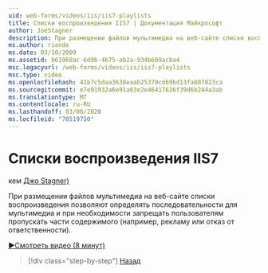 ```yaml
---
uid: web-forms/videos/iis/iis7-playlists
title: Списки воспроизведения IIS7 | Документация Майкрософт
author: JoeStagner
description: При размещении файлов мультимедиа на веб-сайте списки воспроизведения позволяют определять последовательности для мультимедиа и при необходимости запрещать пользователям пропускать части t...
ms.author: riande
ms.date: 03/10/2009
ms.assetid: b61968ac-6d9b-4b75-ab2a-934b609acba4
msc.legacyurl: /web-forms/videos/iis/iis7-playlists
msc.type: video
ms.openlocfilehash: 41b7c5daa3638eaab25379cdb9bd13fa807823ca
ms.sourcegitcommit: e7e91932a6e91a63e2e46417626f39d6b244a3ab
ms.translationtype: MT
ms.contentlocale: ru-RU
ms.lasthandoff: 03/06/2020
ms.locfileid: "78519750"
---
```

# <a name="iis7-playlists"></a>Списки воспроизведения IIS7

кем [Джо Stagner)](https://github.com/JoeStagner)

При размещении файлов мультимедиа на веб-сайте списки воспроизведения позволяют определять последовательности для мультимедиа и при необходимости запрещать пользователям пропускать части содержимого (например, рекламу или отказ от ответственности).

[&#9654;Смотреть видео (8 минут)](https://channel9.msdn.com/Blogs/ASP-NET-Site-Videos/iis7-playlists)

> [!div class="step-by-step"]
> [Назад](bit-rate-throttling.md)
